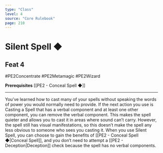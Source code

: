 ```yaml
---
type: "Class"
level: 4
source: "Core Rulebook"
page: 210
---
```

# Silent Spell ◆
## Feat 4
#PE2Concentrate #PE2Metamagic #PE2Wizard

**Prerequisites** [[PE2 - Conceal Spell ◆]]

---
You’ve learned how to cast many of your spells without speaking the words of power you would normally need to provide. If the next action you use is Casting a Spell that has a verbal component and at least one other component, you can remove the verbal component. This makes the spell quieter and allows you to cast it in areas where sound can’t carry. However, the spell still has visual manifestations, so this doesn’t make the spell any less obvious to someone who sees you casting it. When you use Silent Spell, you can choose to gain the benefits of [[PE2 - Conceal Spell ◆|Conceal Spell]], and you don’t need to attempt a [[PE2 - Deception|Deception]] check because the spell has no verbal components.